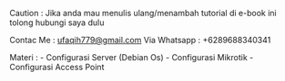 
 Caution : Jika anda mau menulis ulang/menambah 
           tutorial di e-book ini tolong hubungi 
	   saya dulu

 Contac Me    : ufaqih779@gmail.com
 Via Whatsapp : +6289688340341 
 
 Materi : - Configurasi Server (Debian Os)
          - Configurasi Mikrotik
	  - Configurasi Access Point
